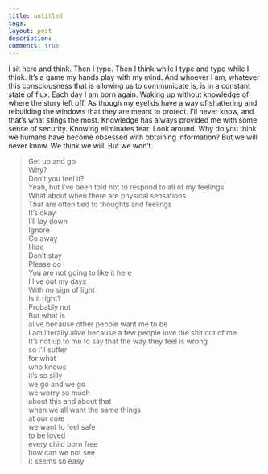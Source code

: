 ```yaml
---
title: untitled
tags:
layout: post
description:
comments: true
---
```


I sit here and think. Then I type. Then I think while I type and type while I think. It’s a game my hands play with my mind. And whoever I am, whatever this consciousness that is allowing us to communicate is, is in a constant state of flux. Each day I am born again. Waking up without knowledge of where the story left off. As though my eyelids have a way of shattering and rebuilding the windows that they are meant to protect. I’ll never know, and that’s what stings the most. Knowledge has always provided me with some sense of security. Knowing eliminates fear. Look around. Why do you think we humans have become obsessed with obtaining information? But we will never know. We think we will. But we won’t. 

> Get up and go  
> Why?  
> Don’t you feel it?   
> Yeah, but I’ve been told not to respond to all of my feelings  
> What about when there are physical sensations  
> That are often tied to thoughts and feelings  
> It’s okay  
> I’ll lay down  
> Ignore  
> Go away  
> Hide  
> Don’t stay  
> Please go  
> You are not going to like it here  
> I live out my days  
> With no sign of light  
> Is it right?  
> Probably not  
> But what is  
> alive because other people want me to be  
> I am literally alive because a few people love the shit out of me  
> It’s not up to me to say that the way they feel is wrong  
> so I’ll suffer  
> for what  
> who knows  
> it’s so silly  
> we go and we go  
> we worry so much  
> about this and about that  
> when we all want the same things  
> at our core  
> we want to feel safe  
> to be loved  
> every child born free  
> how can we not see  
> it seems so easy
